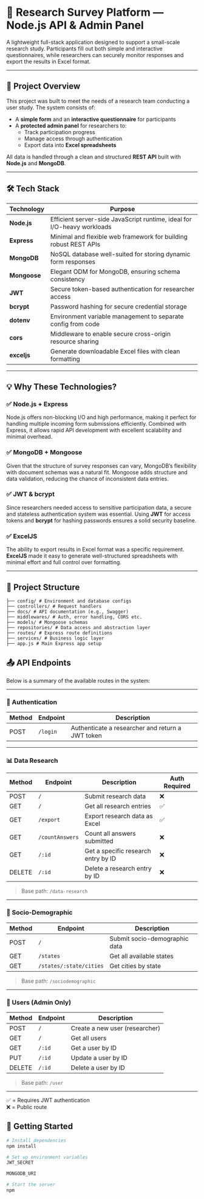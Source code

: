 # 🧠 Research Survey Platform — Node.js API & Admin Panel

A lightweight full-stack application designed to support a small-scale research study. Participants fill out both simple and interactive questionnaires, while researchers can securely monitor responses and export the results in Excel format.

---

## 🚀 Project Overview

This project was built to meet the needs of a research team conducting a user study. The system consists of:

- A **simple form** and an **interactive questionnaire** for participants
- A **protected admin panel** for researchers to:
  - Track participation progress
  - Manage access through authentication
  - Export data into **Excel spreadsheets**

All data is handled through a clean and structured **REST API** built with **Node.js** and **MongoDB**.

---

## 🛠️ Tech Stack

| Technology     | Purpose                                                                 |
|----------------|-------------------------------------------------------------------------|
| **Node.js**    | Efficient server-side JavaScript runtime, ideal for I/O-heavy workloads |
| **Express**    | Minimal and flexible web framework for building robust REST APIs        |
| **MongoDB**    | NoSQL database well-suited for storing dynamic form responses           |
| **Mongoose**   | Elegant ODM for MongoDB, ensuring schema consistency                    |
| **JWT**        | Secure token-based authentication for researcher access                 |
| **bcrypt**     | Password hashing for secure credential storage                          |
| **dotenv**     | Environment variable management to separate config from code            |
| **cors**       | Middleware to enable secure cross-origin resource sharing               |
| **exceljs**    | Generate downloadable Excel files with clean formatting                 |

---

## 💡 Why These Technologies?

### ✅ Node.js + Express  
Node.js offers non-blocking I/O and high performance, making it perfect for handling multiple incoming form submissions efficiently. Combined with Express, it allows rapid API development with excellent scalability and minimal overhead.

### ✅ MongoDB + Mongoose  
Given that the structure of survey responses can vary, MongoDB’s flexibility with document schemas was a natural fit. Mongoose adds structure and data validation, reducing the chance of inconsistent data entries.

### ✅ JWT & bcrypt  
Since researchers needed access to sensitive participation data, a secure and stateless authentication system was essential. Using **JWT** for access tokens and **bcrypt** for hashing passwords ensures a solid security baseline.

### ✅ ExcelJS  
The ability to export results in Excel format was a specific requirement. **ExcelJS** made it easy to generate well-structured spreadsheets with minimal effort and full control over formatting.

---

## 🧱 Project Structure

```
├── config/ # Environment and database configs
├── controllers/ # Request handlers
├── docs/ # API documentation (e.g., Swagger)
├── middlewares/ # Auth, error handling, CORS etc.
├── models/ # Mongoose schemas
├── repositories/ # Data access and abstraction layer
├── routes/ # Express route definitions
├── services/ # Business logic layer
├── app.js # Main Express app setup
```

## 📤 API Endpoints

Below is a summary of the available routes in the system:

---

### 🔐 Authentication

| Method | Endpoint     | Description                  |
|--------|--------------|------------------------------|
| POST   | `/login`     | Authenticate a researcher and return a JWT token |

---

### 📊 Data Research

| Method | Endpoint           | Description                              | Auth Required |
|--------|--------------------|------------------------------------------|---------------|
| POST   | `/`                | Submit research data                     | ❌            |
| GET    | `/`                | Get all research entries                 | ✅            |
| GET    | `/export`          | Export research data as Excel            | ✅            |
| GET    | `/countAnswers`    | Count all answers submitted              | ❌            |
| GET    | `/:id`             | Get a specific research entry by ID      | ❌            |
| DELETE | `/:id`             | Delete a research entry by ID            | ❌            |

> Base path: `/data-research`

---

### 🧍 Socio-Demographic

| Method | Endpoint                           | Description                          |
|--------|------------------------------------|--------------------------------------|
| POST   | `/`                                | Submit socio-demographic data        |
| GET    | `/states`                          | Get all available states             |
| GET    | `/states/:state/cities`            | Get cities by state                  |

> Base path: `/sociodemographic`

---

### 👥 Users (Admin Only)

| Method | Endpoint       | Description                   |
|--------|----------------|-------------------------------|
| POST   | `/`            | Create a new user (researcher)|
| GET    | `/`            | Get all users                 |
| GET    | `/:id`         | Get a user by ID              |
| PUT    | `/:id`         | Update a user by ID           |
| DELETE | `/:id`         | Delete a user by ID           |

> Base path: `/user`

---

✅ = Requires JWT authentication  
❌ = Public route


## 🧪 Getting Started

```bash
# Install dependencies
npm install

# Set up environment variables
JWT_SECRET

MONGODB_URI

# Start the server
npm 